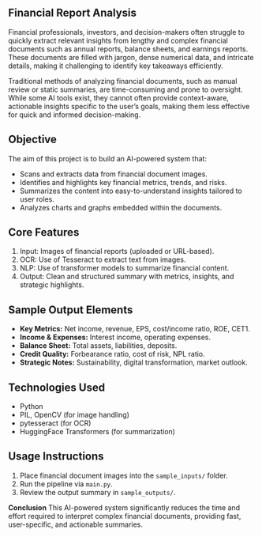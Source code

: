 ## Financial Report Analysis

Financial professionals, investors, and decision-makers often struggle to quickly extract relevant insights from lengthy and complex financial documents such as annual reports, balance sheets, and earnings reports. These documents are filled with jargon, dense numerical data, and intricate details, making it challenging to identify key takeaways efficiently.

Traditional methods of analyzing financial documents, such as manual review or static summaries, are time-consuming and prone to oversight. While some AI tools exist, they cannot often provide context-aware, actionable insights specific to the user’s goals, making them less effective for quick and informed decision-making.

## Objective

The aim of this project is to build an AI-powered system that:
- Scans and extracts data from financial document images.
- Identifies and highlights key financial metrics, trends, and risks.
- Summarizes the content into easy-to-understand insights tailored to user roles.
- Analyzes charts and graphs embedded within the documents.

## Core Features
1. Input: Images of financial reports (uploaded or URL-based).
2. OCR: Use of Tesseract to extract text from images.
3. NLP: Use of transformer models to summarize financial content.
4. Output: Clean and structured summary with metrics, insights, and strategic highlights.

## Sample Output Elements
- **Key Metrics:** Net income, revenue, EPS, cost/income ratio, ROE, CET1.
- **Income & Expenses:** Interest income, operating expenses.
- **Balance Sheet:** Total assets, liabilities, deposits.
- **Credit Quality:** Forbearance ratio, cost of risk, NPL ratio.
- **Strategic Notes:** Sustainability, digital transformation, market outlook.

## Technologies Used
- Python
- PIL, OpenCV (for image handling)
- pytesseract (for OCR)
- HuggingFace Transformers (for summarization)

## Usage Instructions
1. Place financial document images into the `sample_inputs/` folder.
2. Run the pipeline via `main.py`.
3. Review the output summary in `sample_outputs/`.

**Conclusion**
This AI-powered system significantly reduces the time and effort required to interpret complex financial documents, providing fast, user-specific, and actionable summaries.

